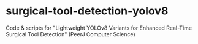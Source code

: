 # surgical-tool-detection-yolov8
Code &amp; scripts for "Lightweight YOLOv8 Variants for Enhanced Real-Time Surgical Tool Detection" (PeerJ Computer Science)

